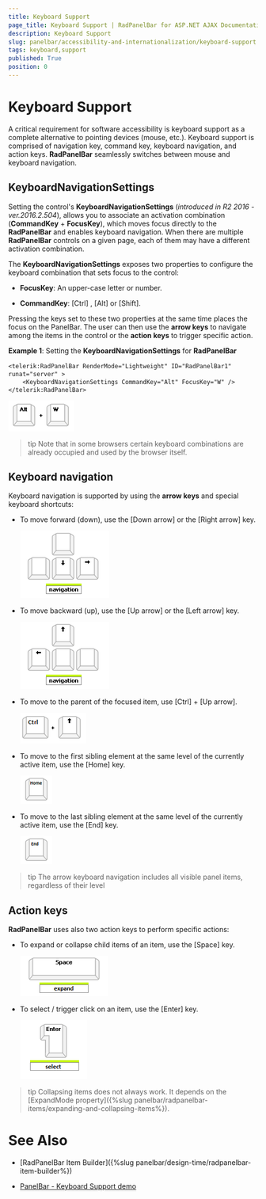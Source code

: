 ```yaml
---
title: Keyboard Support
page_title: Keyboard Support | RadPanelBar for ASP.NET AJAX Documentation
description: Keyboard Support
slug: panelbar/accessibility-and-internationalization/keyboard-support
tags: keyboard,support
published: True
position: 0
---
```


# Keyboard Support


A critical requirement for software accessibility is keyboard support as a complete alternative to pointing devices (mouse, etc.). Keyboard support is comprised of navigation key, command key, keyboard navigation, and action keys. **RadPanelBar** seamlessly switches between mouse and keyboard navigation.

## KeyboardNavigationSettings


Setting the control's **KeyboardNavigationSettings** (*introduced in R2 2016 - ver.2016.2.504*), allows you to associate an activation combination (**CommandKey** + **FocusKey**), which moves focus directly to the **RadPanelBar** and enables keyboard navigation. When there are multiple **RadPanelBar** controls on a given page, each of them may have a different activation combination.

The **KeyboardNavigationSettings** exposes two properties to configure the keyboard combination that sets focus to the control:

* **FocusKey**: An upper-case letter or number.

* **CommandKey**: [Ctrl] , [Alt] or [Shift].

Pressing the keys set to these two properties at the same time places the focus on the PanelBar. The user can then use the **arrow keys** to navigate among the items in the control or the **action keys** to trigger specific action.

**Example 1**: Setting the **KeyboardNavigationSettings** for **RadPanelBar**

````ASPNET
<telerik:RadPanelBar RenderMode="Lightweight" ID="RadPanelBar1" runat="server" >
    <KeyboardNavigationSettings CommandKey="Alt" FocusKey="W" />
</telerik:RadPanelBar>
````

![panelbar-accessibilityandinternalization-keyboardsupport-focus](images/navigation-and-command.png)

>tip Note that in some browsers certain keyboard combinations are already occupied and used by the browser itself.
>


## Keyboard navigation

Keyboard navigation is supported by using the **arrow keys** and special keyboard shortcuts:

* To move forward (down), use the [Down arrow] or the [Right arrow] key.

	![panelbar-accessibilityandinternalization-keyboardsupport-doun-right-arrows](images/down-right-arrows.png)

* To move backward (up), use the [Up arrow] or the [Left arrow] key.

	![panelbar-accessibilityandinternalization-keyboardsupport-left-up-arrows](images/left-up-arrows.png)

* To move to the parent of the focused item, use [Ctrl] + [Up arrow].

	![panelbar-accessibilityandinternalization-keyboardsupport-control](images/ctrl-and-up.png)

* To move to the first sibling element at the same level of the currently active item, use the [Home] key.

	![panelbar-accessibilityandinternalization-keyboardsupport-home](images/home.png)

* To move to the last sibling element at the same level of the currently active item, use the [End] key.

	![panelbar-accessibilityandinternalization-keyboardsupport-end](images/end.png)

>tip The arrow keyboard navigation includes all visible panel items, regardless of their level
>


## Action keys

**RadPanelBar** uses also two action keys to perform specific actions:

* To expand or collapse child items of an item, use the [Space] key.

	![panelbar-accessibilityandinternalization-keyboardsupport-space](images/space.png)

* To select / trigger click on an item, use the [Enter] key.

	![panelbar-accessibilityandinternalization-keyboardsupport-enter](images/enter.png)


>tip Collapsing items does not always work. It depends on the [ExpandMode property]({%slug panelbar/radpanelbar-items/expanding-and-collapsing-items%}).
>


# See Also

 * [RadPanelBar Item Builder]({%slug panelbar/design-time/radpanelbar-item-builder%})

 * [PanelBar - Keyboard Support demo](http://demos.telerik.com/aspnet-ajax/panelbar/examples/functionality/keyboardsupport/defaultcs.aspx)
